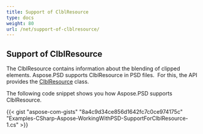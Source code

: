 ```yaml
---
title: Support of ClblResource
type: docs
weight: 80
url: /net/support-of-clblresource/
---
```


## **Support of ClblResource**
The ClblResource contains information about the blending of clipped elements. Aspose.PSD supports ClblResource in PSD files.  For this, the API provides the [ClblResource](https://reference.aspose.com/net/psd/aspose.psd.fileformats.psd.layers.layerresources/clblresource) class.

The following code snippet shows you how Aspose.PSD supports ClblResource.

{{< gist "aspose-com-gists" "8a4c9d34ce856d1642fc7c0ce974175c" "Examples-CSharp-Aspose-WorkingWithPSD-SupportForClblResource-1.cs" >}}
